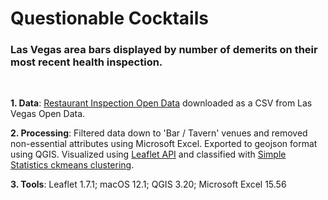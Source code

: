 # Questionable Cocktails
### Las Vegas area bars displayed by number of demerits on their most recent health inspection. 
<br>

**1. Data**: [Restaurant Inspection Open Data](https://opendataportal-lasvegas.opendata.arcgis.com/datasets/restaurant-inspections-open-data/explore) downloaded as a CSV from Las Vegas Open Data. 

**2. Processing**: Filtered data down to 'Bar / Tavern' venues and removed non-essential attributes using Microsoft Excel. Exported to geojson format using QGIS. Visualized using [Leaflet API](https://leafletjs.com/) and classified with [Simple Statistics ckmeans clustering](https://simplestatistics.org/docs/#ckmeans).

**3. Tools**: Leaflet 1.7.1; macOS 12.1; QGIS 3.20; Microsoft Excel 15.56

